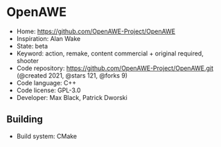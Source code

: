 # OpenAWE

- Home: https://github.com/OpenAWE-Project/OpenAWE
- Inspiration: Alan Wake
- State: beta
- Keyword: action, remake, content commercial + original required, shooter
- Code repository: https://github.com/OpenAWE-Project/OpenAWE.git (@created 2021, @stars 121, @forks 9)
- Code language: C++
- Code license: GPL-3.0
- Developer: Max Black, Patrick Dworski

## Building

- Build system: CMake
